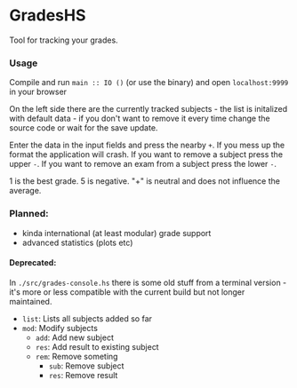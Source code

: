 GradesHS
========

Tool for tracking your grades.


### Usage
Compile and run `main :: IO ()` (or use the binary) and open `localhost:9999` in your browser

On the left side there are the currently tracked subjects - the list is initalized with default data - if you don't want to remove it every time change the source code or wait for the save update.

Enter the data in the input fields and press the nearby `+`. If you mess up the format the application will crash.
If you want to remove a subject press the upper `-`. If you want to remove an exam from a subject press the lower  `-`.

1 is the best grade. 5 is negative. "+" is neutral and does not influence the average.

### Planned:
- kinda international (at least modular) grade support
- advanced statistics (plots etc)



#### Deprecated:
In `./src/grades-console.hs` there is some old stuff from a terminal version - it's more or less compatible with the current build but not longer maintained.

- `list`: Lists all subjects added so far
- `mod`:  Modify subjects
  - `add`:  Add new subject
  - `res`:  Add result to existing subject
  - `rem`:  Remove someting
    - `sub`:  Remove subject
    - `res`:  Remove result

